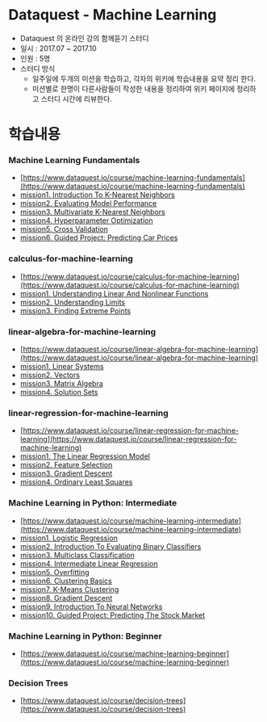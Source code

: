 # Dataquest - Machine Learning

* Dataquest 의 온라인 강의 함께듣기 스터디
* 일시 : 2017.07 ~ 2017.10
* 인원 : 5명
* 스터디 방식
  * 일주일에 두개의 미션을 학습하고, 각자의 위키에 학습내용을 요약 정리 한다.
  * 미션별로 한명이 다른사람들이 작성한 내용을 정리하여 위키 페이지에 정리하고 스터디 시간에 리뷰한다.


# 학습내용

### Machine Learning Fundamentals

* [https://www.dataquest.io/course/machine-learning-fundamentals](https://www.dataquest.io/course/machine-learning-fundamentals)
* [mission1. Introduction To K-Nearest Neighbors](https://github.com/jinwoo-k/dataquest-machine-learning/blob/master/wiki/1.machine-learning-fundamentals/mission1.asc)
* [mission2. Evaluating Model Performance](https://github.com/jinwoo-k/dataquest-machine-learning/blob/master/wiki/1.machine-learning-fundamentals/mission2.asc)
* [mission3. Multivariate K-Nearest Neighbors](https://github.com/jinwoo-k/dataquest-machine-learning/blob/master/wiki/1.machine-learning-fundamentals/mission3.asc)
* [mission4. Hyperparameter Optimization](https://github.com/jinwoo-k/dataquest-machine-learning/blob/master/wiki/1.machine-learning-fundamentals/mission4.asc)
* [mission5. Cross Validation](https://github.com/jinwoo-k/dataquest-machine-learning/blob/master/wiki/1.machine-learning-fundamentals/mission5.asc)
* [mission6. Guided Project: Predicting Car Prices](https://github.com/jinwoo-k/dataquest-machine-learning/blob/master/wiki/1.machine-learning-fundamentals/mission6.asc)

### calculus-for-machine-learning

* [https://www.dataquest.io/course/calculus-for-machine-learning](https://www.dataquest.io/course/calculus-for-machine-learning)
* [mission1. Understanding Linear And Nonlinear Functions](https://github.com/jinwoo-k/dataquest-machine-learning/blob/master/wiki/2.calculus-for-machine-learning/mission1.asc)
* [mission2. Understanding Limits](https://github.com/jinwoo-k/dataquest-machine-learning/blob/master/wiki/2.calculus-for-machine-learning/mission2.asc)
* [mission3. Finding Extreme Points](https://github.com/jinwoo-k/dataquest-machine-learning/blob/master/wiki/2.calculus-for-machine-learning/mission3.asc)

### linear-algebra-for-machine-learning

* [https://www.dataquest.io/course/linear-algebra-for-machine-learning](https://www.dataquest.io/course/linear-algebra-for-machine-learning)
* [mission1. Linear Systems](https://github.com/jinwoo-k/dataquest-machine-learning/blob/master/wiki/3.linear-algebra-for-machine-learning/mission1.asc)
* [mission2. Vectors](https://github.com/jinwoo-k/dataquest-machine-learning/blob/master/wiki/3.linear-algebra-for-machine-learning/mission2-vectors.asc)
* [mission3. Matrix Algebra](https://github.com/jinwoo-k/dataquest-machine-learning/blob/master/wiki/3.linear-algebra-for-machine-learning/mission3.asc)
* [mission4. Solution Sets](https://github.com/jinwoo-k/dataquest-machine-learning/blob/master/wiki/3.linear-algebra-for-machine-learning/mission4.asc)

### linear-regression-for-machine-learning

* [https://www.dataquest.io/course/linear-regression-for-machine-learning](https://www.dataquest.io/course/linear-regression-for-machine-learning)
* [mission1. The Linear Regression Model](https://github.com/jinwoo-k/dataquest-machine-learning/blob/master/wiki/4.linear-regression-for-machine-learning/mission1.asc)
* [mission2. Feature Selection](https://github.com/jinwoo-k/dataquest-machine-learning/blob/master/wiki/4.linear-regression-for-machine-learning/mission2.asc)
* [mission3. Gradient Descent](https://github.com/jinwoo-k/dataquest-machine-learning/blob/master/wiki/4.linear-regression-for-machine-learning/mission3.asc)
* [mission4. Ordinary Least Squares](https://github.com/jinwoo-k/dataquest-machine-learning/blob/master/wiki/4.linear-regression-for-machine-learning/mission4.asc)

### Machine Learning in Python: Intermediate

* [https://www.dataquest.io/course/machine-learning-intermediate](https://www.dataquest.io/course/machine-learning-intermediate)
* [mission1. Logistic Regression](https://github.com/jinwoo-k/dataquest-machine-learning/blob/master/wiki/5.machine-learning-in-python-intermediate/mission1.asc)
* [mission2. Introduction To Evaluating Binary Classifiers](https://github.com/jinwoo-k/dataquest-machine-learning/blob/master/wiki/5.machine-learning-in-python-intermediate/mission2.asc)
* [mission3. Multiclass Classification]()
* [mission4. Intermediate Linear Regression]()
* [mission5. Overfitting]()
* [mission6. Clustering Basics](https://github.com/jinwoo-k/dataquest-machine-learning/blob/master/wiki/5.machine-learning-in-python-intermediate/mission6.asc)
* [mission7. K-Means Clustering]()
* [mission8. Gradient Descent]()
* [mission9. Introduction To Neural Networks]()
* [mission10. Guided Project: Predicting The Stock Market]()


### Machine Learning in Python: Beginner

* [https://www.dataquest.io/course/machine-learning-beginner](https://www.dataquest.io/course/machine-learning-beginner)




### Decision Trees

* [https://www.dataquest.io/course/decision-trees](https://www.dataquest.io/course/decision-trees)
